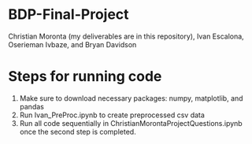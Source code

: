 # BDP-Final-Project

  Christian Moronta (my deliverables are in this repository), Ivan Escalona, Oserieman Ivbaze, and Bryan Davidson

# Steps for running code
  1) Make sure to download necessary packages: numpy, matplotlib, and pandas
  2) Run Ivan_PreProc.ipynb to create preprocessed csv data
  3) Run all code sequentially in ChristianMorontaProjectQuestions.ipynb once the second step is completed.
